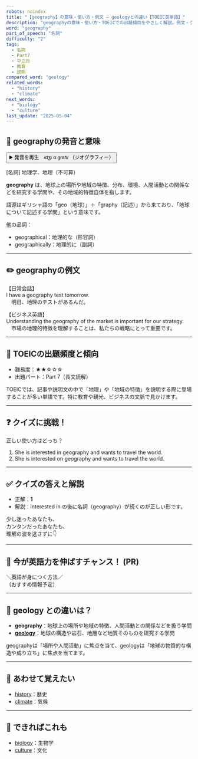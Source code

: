 ```yaml
---
robots: noindex
title: "【geography】の意味・使い方・例文 ― geologyとの違い【TOEIC英単語】"
description: "geographyの意味・使い方・TOEICでの出題傾向をやさしく解説。例文・クイズ付きでgeologyとの違いもわかりやすく学べます。"
word: "geography"
part_of_speech: "名詞"
difficulty: "2"
tags:
  - 名詞
  - Part7
  - 中立的
  - 教育
  - 説明
compared_word: "geology"
related_words:
  - "history"
  - "climate"
next_words:
  - "biology"
  - "culture"
last_update: "2025-05-04"
---
```


## 🔰 geographyの発音と意味

<button class="play-audio" onclick="playTTS('geography')">
  <span class="play-audio-main">
    ▶️ 発音を再生　/dʒiˈɑːɡrəfi/
  </span>
  <span class="play-audio-sub">
    （ジオグラフィー）
  </span>
</button>

[名詞] 地理学、地理（不可算）

**geography** は、地球上の場所や地域の特徴、分布、環境、人間活動との関係などを研究する学問や、その地域的特徴自体を指します。

語源はギリシャ語の「geo（地球）」＋「graphy（記述）」から来ており、「地球について記述する学問」という意味です。

他の品詞：  
- geographical：地理的な（形容詞）
- geographically：地理的に（副詞）

---

## ✏️ geographyの例文

【日常会話】  
I have a geography test tomorrow.  
　明日、地理のテストがあるんだ。

【ビジネス英語】  
Understanding the geography of the market is important for our strategy.  
　市場の地理的特徴を理解することは、私たちの戦略にとって重要です。

---

## 🎯 TOEICの出題頻度と傾向

- 難易度：★★☆☆☆
- 出題パート：Part 7（長文読解）

TOEICでは、記事や説明文の中で「地理」や「地域の特徴」を説明する際に登場することが多い単語です。特に教育や観光、ビジネスの文脈で見かけます。

---

## ❓ クイズに挑戦！

正しい使い方はどっち？

1. She is interested in geography and wants to travel the world.  
2. She is interested on geography and wants to travel the world.

---

## ✅ クイズの答えと解説

- 正解：**1**
- 解説：interested in の後に名詞（geography）が続くのが正しい形です。

少し迷ったあなたも、  
カンタンだったあなたも、  
理解の波を逃さずに👇️

---

## 🚀 今が英語力を伸ばすチャンス！ (PR)

<div class="info-center">
＼英語が身につく方法／<br>  
（おすすめ情報予定）
</div>

---

## 🤔  geology との違いは？

- **geography**：地球上の場所や地域の特徴、人間活動との関係などを扱う学問
- **[geology](/geology)**：地球の構造や岩石、地層など地質そのものを研究する学問

geographyは「場所や人間活動」に焦点を当て、geologyは「地球の物質的な構造や成り立ち」に焦点を当てます。

---

## 🧩 あわせて覚えたい

- [history](/history)：歴史
- [climate](/climate)：気候

---

## 📖 できればこれも

- [biology](/biology)：生物学
- [culture](/culture)：文化

<!-- cvid: aid14_bid00 -->
